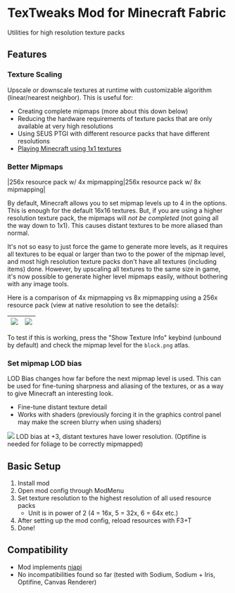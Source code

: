 
# TexTweaks Mod for Minecraft Fabric
Utilities for high resolution texture packs

## Features

### Texture Scaling
Upscale or downscale textures at runtime with customizable algorithm (linear/nearest neighbor). This is useful for:
- Creating complete mipmaps (more about this down below)
- Reducing the hardware requirements of texture packs that are only available at very high resolutions
- Using SEUS PTGI with different resource packs that have different resolutions
- [Playing Minecraft using 1x1 textures](https://raw.githubusercontent.com/UltimateBoomer/mc-textweaks/assets/screenshots/1by1.png)

### Better Mipmaps

|256x resource pack w/ 4x mipmapping|256x resource pack w/ 8x mipmapping|

By default, Minecraft allows you to set mipmap levels up to 4 in the options. This is enough for the default 16x16 textures. But, if you are using a higher resolution texture pack, the mipmaps will *not be completed* (not going all the way down to 1x1). This causes distant textures to be more aliased than normal.

It's not so easy to just force the game to generate more levels, as it requires all textures to be equal or larger than two to the power of the mipmap level, and most high resolution texture packs don't have all textures (including items) done. However, by upscaling all textures to the same size in game, it's now possible to generate higher level mipmaps easily, without bothering with any image tools.

Here is a comparison of 4x mipmapping vs 8x mipmapping using a 256x resource pack (view at native resolution to see the details):

|![](https://raw.githubusercontent.com/UltimateBoomer/mc_textweaks/assets/screenshots/mipmap_aliased.png)|![](https://raw.githubusercontent.com/UltimateBoomer/mc_textweaks/assets/screenshots/mipmap_smooth.png)|
|----|---|

To test if this is working, press the "Show Texture Info" keybind (unbound by default) and check the mipmap level for the `block.png` atlas.

### Set mipmap LOD bias

LOD Bias changes how far before the next mipmap level is used. This can be used for fine-tuning sharpness and aliasing of the textures, or as a way to give Minecraft an interesting look.

- Fine-tune distant texture detail
- Works with shaders (previously forcing it in the graphics control panel may make the screen blurry when using shaders)

![](https://raw.githubusercontent.com/UltimateBoomer/mc_textweaks/assets/screenshots/lod_bias_high.png)
LOD bias at +3, distant textures have lower resolution. (Optifine is needed for foliage to be correctly mipmapped)
 
## Basic Setup
1. Install mod
2. Open mod config through ModMenu
3. Set texture resolution to the highest resolution of all used resource packs
	* Unit is in power of 2 (4 = 16x, 5 = 32x, 6 = 64x etc.)
4. After setting up the mod config, reload resources with F3+T
5. Done!

## Compatibility
- Mod implements [niapi](https://github.com/UltimateBoomer/mc-niapi)
- No incompatibilities found so far (tested with Sodium, Sodium + Iris, Optifine, Canvas Renderer)
